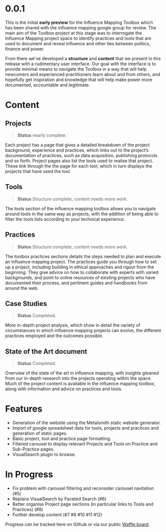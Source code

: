 # 0.0.1

This is the initial **early preview** for the Influence Mapping Toolbox which has been shared with the influence mapping google group for review. The main aim of the Toolbox project at this stage was to interrogate the Influence Mapping project space to identify practices and tools that are used to document and reveal influence and other ties between politics, finance and power.

From there we've developed a **structure** and **content** that we present in this release with a rudimentary user interface. Our goal with the interface is to provide minimal means to navigate the Toolbox in a way that will help newcomers and experienced practitioners learn about and from others, and hopefully get inspiration and knowledge that will help make power more documented, accountable and legitimate.

# Content

## Projects

> **Status** nearly complete.

Each project has a page that gives a detailed breakdown of the project background, experience and practices, which links out to the project’s documentation of practices, such as data acquisition, publishing protocols and so forth. Project pages also list the tools used to realise that project. These link through the the page for each tool, which in turn displays the projects that have used the tool. 

## Tools

> **Status** Structure complete, content needs more work.

The tools section of the influence mapping toolbox allows you to navigate around tools in the same way as projects, with the addition of being able to filter the tools lists according to your technical experience. 

## Practices

> **Status** Structure complete, content needs more work.

The toolbox practices sections details the steps needed to plan and execute an influence mapping project. The practices guide you through how to set up a project, including building in ethical approaches and rigour from the beginning. They give advice on how to collaborate with experts with varied backgrounds, and point to online resources of existing projects who have documented their process, and pertinent guides and handbooks from around the web.

## Case Studies

> **Status** Completed.

More in-depth project analysis, which show in detail the variety of circumstances in which influence mapping projects can evolve, the different practices employed and the outcomes possible.

## State of the Art document

> **Status** Completed.

Overview of the state of the art in influence mapping, with insights gleaned from our in-depth research into the projects operating within the space. Much of the project content is available in the influence mapping toolbox, along with information and advice on practices and tools. 

# Features
 - Generation of the website using the Metalsmith static website generator.
 - Import of google spreadsheet data for tools, projects and practices and generation of static pages.
 - Basic project, tool and practice page formatting.
 - Filtered carousel to display relevant Projects and Tools on Practice and Sub-Practice pages. 
 - VisualSearch plugin to browse.

# In Progress
 - Fix problem with carousel filtering and reconsider carousel navitation (#5)
 - Replace VisualSearch by Faceted Search (#6)
 - Better organise Project page sections (in particular links to Tools and Practices) (#8)
 - Further develop content (#7 #9 #10 #11 #12)

Progress can be tracked here on Github or via our public [Waffle board](https://waffle.io/iilab/influencemapping-toolbox).